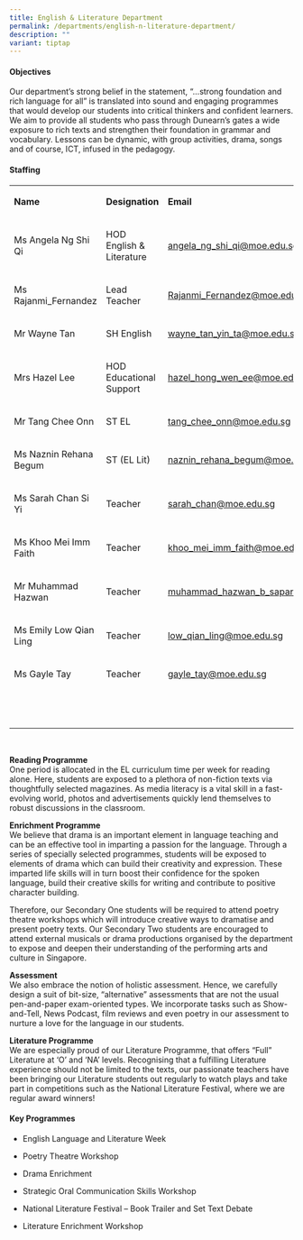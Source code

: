```yaml
---
title: English & Literature Department
permalink: /departments/english-n-literature-department/
description: ""
variant: tiptap
---
```

<h4>Objectives</h4><p>Our department’s strong belief in the statement, “…strong foundation and rich language for all” is translated into sound and engaging programmes that would develop our students into critical thinkers and confident learners. We aim to provide all students who pass through Dunearn’s gates a wide exposure to rich texts and strengthen their foundation in grammar and vocabulary. Lessons can be dynamic, with group activities, drama, songs and of course, ICT, infused in the pedagogy.</p><h4>Staffing</h4><table><tbody><tr><td rowspan="1" colspan="1"><p><strong>Name</strong></p></td><td rowspan="1" colspan="1"><p><strong>Designation</strong></p></td><td rowspan="1" colspan="1"><p><strong>Email</strong></p></td></tr><tr><td rowspan="1" colspan="1"><p>Ms Angela Ng Shi Qi</p></td><td rowspan="1" colspan="1"><p>HOD English &amp; Literature</p></td><td rowspan="1" colspan="1"><p><a href="mailto:angela_ng_shi_qi@moe.edu.sg" rel="noopener noreferrer nofollow" target="_blank">angela_ng_shi_qi@moe.edu.sg</a></p></td></tr><tr><td rowspan="1" colspan="1"><p>Ms Rajanmi_Fernandez</p></td><td rowspan="1" colspan="1"><p>Lead Teacher </p></td><td rowspan="1" colspan="1"><p><a href="Rajanmi_Fernandez@moe.edu.sg" rel="noopener noreferrer nofollow" target="_blank">Rajanmi_Fernandez@moe.edu.sg</a></p></td></tr><tr><td rowspan="1" colspan="1"><p>Mr Wayne Tan</p></td><td rowspan="1" colspan="1"><p>SH English</p></td><td rowspan="1" colspan="1"><p><a href="wayne_tan_yin_ta@moe.edu.sg" rel="noopener noreferrer nofollow" target="_blank">wayne_tan_yin_ta@moe.edu.sg</a></p></td></tr><tr><td rowspan="1" colspan="1"><p>Mrs Hazel Lee</p></td><td rowspan="1" colspan="1"><p>HOD Educational Support</p></td><td rowspan="1" colspan="1"><p><a href="mailto:hazel_hong_wen_ee@moe.edu.sg" rel="noopener noreferrer nofollow" target="_blank">hazel_hong_wen_ee@moe.edu.sg</a></p></td></tr><tr><td rowspan="1" colspan="1"><p>Mr Tang Chee Onn</p></td><td rowspan="1" colspan="1"><p>ST EL</p></td><td rowspan="1" colspan="1"><p><a href="mailto:tang_chee_onn@moe.edu.sg" rel="noopener noreferrer nofollow" target="_blank">tang_chee_onn@moe.edu.sg</a></p></td></tr><tr><td rowspan="1" colspan="1"><p>Ms Naznin Rehana Begum</p></td><td rowspan="1" colspan="1"><p>ST (EL Lit) </p></td><td rowspan="1" colspan="1"><p><a href="mailto:naznin_rehana_begum@moe.edu.sg" rel="noopener noreferrer nofollow" target="_blank">naznin_rehana_begum@moe.edu.sg</a></p></td></tr><tr><td rowspan="1" colspan="1"><p>Ms Sarah Chan Si Yi</p></td><td rowspan="1" colspan="1"><p>Teacher</p></td><td rowspan="1" colspan="1"><p><a href="sarah_chan@moe.edu.sg" rel="noopener noreferrer nofollow" target="_blank">sarah_chan@moe.edu.sg</a></p></td></tr><tr><td rowspan="1" colspan="1"><p>Ms Khoo Mei Imm Faith</p></td><td rowspan="1" colspan="1"><p>Teacher</p></td><td rowspan="1" colspan="1"><p><a href="mailto:khoo_mei_imm_faith@moe.edu.sg" rel="noopener noreferrer nofollow" target="_blank">khoo_mei_imm_faith@moe.edu.sg</a></p></td></tr><tr><td rowspan="1" colspan="1"><p>Mr Muhammad Hazwan</p></td><td rowspan="1" colspan="1"><p>Teacher</p></td><td rowspan="1" colspan="1"><p><a href="mailto:muhammad_hazwan_b_sapari@moe.edu.sg" rel="noopener noreferrer nofollow" target="_blank">muhammad_hazwan_b_sapari@moe.edu.sg</a></p></td></tr><tr><td rowspan="1" colspan="1"><p>Ms Emily Low Qian Ling</p></td><td rowspan="1" colspan="1"><p>Teacher</p></td><td rowspan="1" colspan="1"><p><a href="low_qian_ling@moe.edu.sg" rel="noopener noreferrer nofollow" target="_blank">low_qian_ling@moe.edu.sg</a></p></td></tr><tr><td rowspan="1" colspan="1"><p>Ms Gayle Tay</p></td><td rowspan="1" colspan="1"><p>Teacher</p></td><td rowspan="1" colspan="1"><p><a href="gayle_tay@moe.edu.sg" rel="noopener noreferrer nofollow" target="_blank">gayle_tay@moe.edu.sg</a></p></td></tr><tr><td rowspan="1" colspan="1"><p></p></td><td rowspan="1" colspan="1"><p></p></td><td rowspan="1" colspan="1"><p></p></td></tr><tr><td rowspan="1" colspan="1"><p></p></td><td rowspan="1" colspan="1"><p></p></td><td rowspan="1" colspan="1"><p></p></td></tr><tr><td rowspan="1" colspan="1"><p></p></td><td rowspan="1" colspan="1"><p></p></td><td rowspan="1" colspan="1"><p></p></td></tr></tbody></table><p>&nbsp;</p><p><strong>Reading Programme<br></strong>One period is allocated in the EL curriculum time per week for reading alone. Here, students are exposed to a plethora of non-fiction texts via thoughtfully selected magazines. As media literacy is a vital skill in a fast-evolving world, photos and advertisements quickly lend themselves to robust discussions in the classroom.</p><p><strong>Enrichment Programme<br></strong>We believe that drama is an important element in language teaching and can be an effective tool in imparting a passion for the language. Through a series of specially selected programmes, students will be exposed to elements of drama which can build their creativity and expression. These imparted life skills will in turn boost their confidence for the spoken language, build their creative skills for writing and contribute to positive character building.</p><p>Therefore, our Secondary One students will be required to attend poetry theatre workshops which will introduce creative ways to dramatise and present poetry texts. Our Secondary Two students are encouraged to attend external musicals or drama productions organised by the department to expose and deepen their understanding of the performing arts and culture in Singapore.</p><p><strong>Assessment<br></strong>We also embrace the notion of holistic assessment. Hence, we carefully design a suit of bit-size, “alternative” assessments that are not the usual pen-and-paper exam-oriented types. We incorporate tasks such as Show-and-Tell, News Podcast, film reviews and even poetry in our assessment to nurture a love for the language in our students.</p><p><strong>Literature Programme<br></strong>We are especially proud of our Literature Programme, that offers “Full” Literature at ‘O’ and ‘NA’ levels. Recognising that a fulfilling Literature experience should not be limited to the texts, our passionate teachers have been bringing our Literature students out regularly to watch plays and take part in competitions such as the National Literature Festival, where we are regular award winners!</p><h4>Key Programmes</h4><ul data-tight="true" class="tight"><li><p>English Language and Literature Week</p></li><li><p>Poetry Theatre Workshop</p></li><li><p>Drama Enrichment</p></li><li><p>Strategic Oral Communication Skills Workshop</p></li><li><p>National Literature Festival – Book Trailer and Set Text Debate</p></li><li><p>Literature Enrichment Workshop</p></li></ul><p></p>